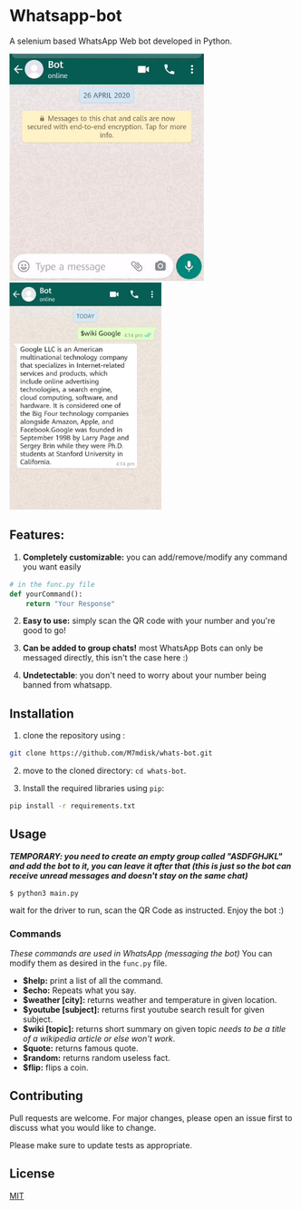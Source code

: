 # Whatsapp-bot

A selenium based WhatsApp Web bot developed in Python.

<img src="img/Prev.gif" height="400" /> <img src="img/Prev.png" height="400" />

## Features:

1. **Completely customizable:** you can add/remove/modify any command you want easily
```python
# in the func.py file
def yourCommand():
    return "Your Response"
```
2. **Easy to use:** simply scan the QR code with your number and you're good to go!

3. **Can be added to group chats!** most WhatsApp Bots can only be messaged directly, this isn't the case here :) 

4. **Undetectable**: you don't need to worry about your number being banned from whatsapp.
## Installation

1. clone the repository using :
```bash
git clone https://github.com/M7mdisk/whats-bot.git
```
2. move to the cloned directory: `cd whats-bot`.

3. Install the required libraries using `pip`:
```bash
pip install -r requirements.txt
```
## Usage
_**TEMPORARY: you need to create an empty group called "ASDFGHJKL" and add the bot to it, you can leave it after that (this is just so the bot can receive unread messages and doesn't stay on the same chat)**_
```
$ python3 main.py
```
wait for the driver to run, scan the QR Code as instructed.
Enjoy the bot :)

### Commands
*These commands are used in WhatsApp (messaging the bot)* You can modify them as desired in the `func.py` file.
* **$help:** print a list of all the command.
* **$echo:** Repeats what you say.
* **$weather [city]:** returns weather and temperature in given location.
* **$youtube [subject]:** returns first youtube search result for given subject.
* **$wiki [topic]:** returns short summary on given topic _needs to be a title of a wikipedia article or else won't work_.
* **$quote:** returns famous quote.
* **$random:** returns random useless fact.
* **$flip:** flips a coin.

## Contributing
Pull requests are welcome. For major changes, please open an issue first to discuss what you would like to change.

Please make sure to update tests as appropriate.

## License
[MIT](https://choosealicense.com/licenses/mit/)
